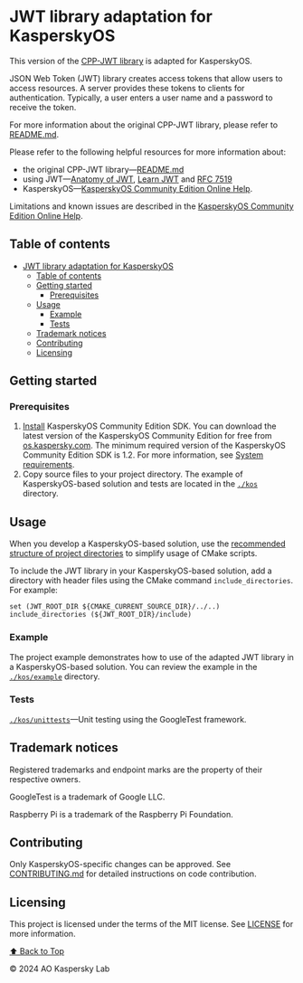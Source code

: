 # JWT library adaptation for KasperskyOS

This version of the [CPP-JWT library](https://github.com/arun11299/cpp-jwt) is adapted for KasperskyOS.

JSON Web Token (JWT) library creates access tokens that allow users to access resources. A server
provides these tokens to clients for authentication. Typically, a user enters a user name and a password
to receive the token.

For more information about the original CPP-JWT library, please refer to [README.md](https://github.com/arun11299/cpp-jwt/blob/master/README.md).

Please refer to the following helpful resources for more information about:

* the original CPP-JWT library—[README.md](https://github.com/arun11299/cpp-jwt/blob/master/README.md)
* using JWT—[Anatomy of JWT](https://scotch.io/tutorials/the-anatomy-of-a-json-web-token),
[Learn JWT](https://auth0.com/learn/json-web-tokens/) and [RFC 7519](https://tools.ietf.org/html/rfc7519)
* KasperskyOS—[KasperskyOS Community Edition Online Help](https://click.kaspersky.com/?hl=en-us&link=online_help&pid=kos&version=1.2&customization=KCE_community_edition).

Limitations and known issues are described in the
[KasperskyOS Community Edition Online Help](https://click.kaspersky.com/?hl=en-us&link=online_help&pid=kos&version=1.2&customization=KCE_limitations_and_known_problems).

## Table of contents
- [JWT library adaptation for KasperskyOS](#jwt-library-adaptation-for-kasperskyos)
  - [Table of contents](#table-of-contents)
  - [Getting started](#getting-started)
    - [Prerequisites](#prerequisites)
  - [Usage](#usage)
    - [Example](#example)
    - [Tests](#tests)
  - [Trademark notices](#trademark-notices)
  - [Contributing](#contributing)
  - [Licensing](#licensing)

## Getting started

### Prerequisites

1. [Install](https://click.kaspersky.com/?hl=en-us&link=online_help&pid=kos&version=1.2&customization=KCE_sdk_install_and_remove)
KasperskyOS Community Edition SDK. You can download the latest version of the KasperskyOS Community
Edition for free from [os.kaspersky.com](https://os.kaspersky.com/development/). The minimum required
version of the KasperskyOS Community Edition SDK is 1.2. For more information, see
[System requirements](https://click.kaspersky.com/?hl=en-us&link=online_help&pid=kos&version=1.2&customization=KCE_system_requirements).
1. Copy source files to your project directory. The example of KasperskyOS-based solution and tests
are located in the [`./kos`](kos) directory.

## Usage

When you develop a KasperskyOS-based solution, use the
[recommended structure of project directories](https://click.kaspersky.com/?hl=en-us&link=online_help&pid=kos&version=1.2&customization=KCE_cmake_using_sdk_cmake)
to simplify usage of CMake scripts.

To include the JWT library in your KasperskyOS-based solution, add a directory with header files using
the CMake command `include_directories`. For example:

```
set (JWT_ROOT_DIR ${CMAKE_CURRENT_SOURCE_DIR}/../..)
include_directories (${JWT_ROOT_DIR}/include)
```

### Example

The project example demonstrates how to use of the adapted JWT library in a KasperskyOS-based
solution. You can review the example in the [`./kos/example`](kos/example) directory.

### Tests

[`./kos/unittests`](kos/unittests)—Unit testing using the GoogleTest framework.

## Trademark notices

Registered trademarks and endpoint marks are the property of their respective owners.

GoogleTest is a trademark of Google LLC.

Raspberry Pi is a trademark of the Raspberry Pi Foundation.

## Contributing

Only KasperskyOS-specific changes can be approved. See [CONTRIBUTING.md](CONTRIBUTING.md) for detailed
instructions on code contribution.

## Licensing

This project is licensed under the terms of the MIT license. See [LICENSE](LICENSE) for more information.

[⬆ Back to Top](#Table-of-contents)

© 2024 AO Kaspersky Lab
